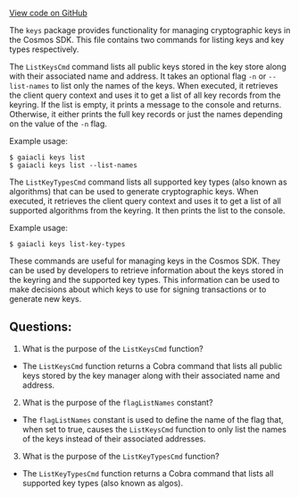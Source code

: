[View code on GitHub](https://github.com/cosmos/cosmos-sdk.git/client/keys/list.go)

The `keys` package provides functionality for managing cryptographic keys in the Cosmos SDK. This file contains two commands for listing keys and key types respectively.

The `ListKeysCmd` command lists all public keys stored in the key store along with their associated name and address. It takes an optional flag `-n` or `--list-names` to list only the names of the keys. When executed, it retrieves the client query context and uses it to get a list of all key records from the keyring. If the list is empty, it prints a message to the console and returns. Otherwise, it either prints the full key records or just the names depending on the value of the `-n` flag.

Example usage:
```
$ gaiacli keys list
$ gaiacli keys list --list-names
```

The `ListKeyTypesCmd` command lists all supported key types (also known as algorithms) that can be used to generate cryptographic keys. When executed, it retrieves the client query context and uses it to get a list of all supported algorithms from the keyring. It then prints the list to the console.

Example usage:
```
$ gaiacli keys list-key-types
```

These commands are useful for managing keys in the Cosmos SDK. They can be used by developers to retrieve information about the keys stored in the keyring and the supported key types. This information can be used to make decisions about which keys to use for signing transactions or to generate new keys.
## Questions: 
 1. What is the purpose of the `ListKeysCmd` function?
- The `ListKeysCmd` function returns a Cobra command that lists all public keys stored by the key manager along with their associated name and address.

2. What is the purpose of the `flagListNames` constant?
- The `flagListNames` constant is used to define the name of the flag that, when set to true, causes the `ListKeysCmd` function to only list the names of the keys instead of their associated addresses.

3. What is the purpose of the `ListKeyTypesCmd` function?
- The `ListKeyTypesCmd` function returns a Cobra command that lists all supported key types (also known as algos).